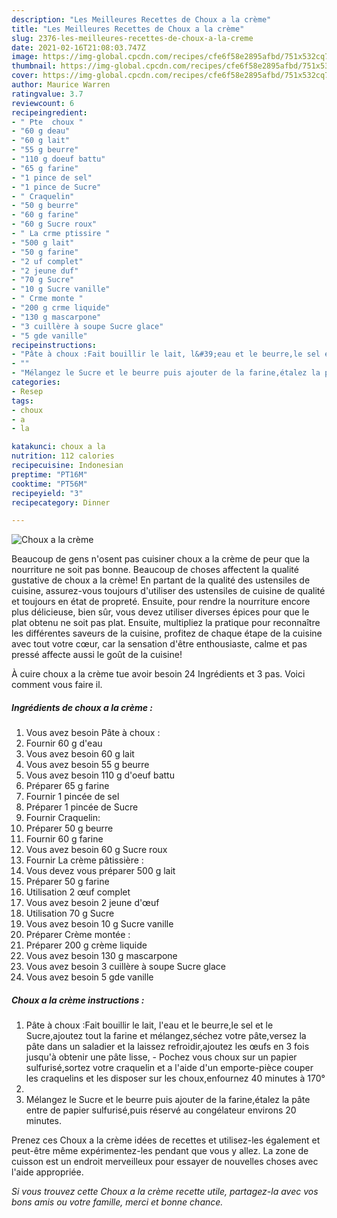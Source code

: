 ```yaml
---
description: "Les Meilleures Recettes de Choux a la crème"
title: "Les Meilleures Recettes de Choux a la crème"
slug: 2376-les-meilleures-recettes-de-choux-a-la-creme
date: 2021-02-16T21:08:03.747Z
image: https://img-global.cpcdn.com/recipes/cfe6f58e2895afbd/751x532cq70/choux-a-la-creme-photo-principale-de-la-recette.jpg
thumbnail: https://img-global.cpcdn.com/recipes/cfe6f58e2895afbd/751x532cq70/choux-a-la-creme-photo-principale-de-la-recette.jpg
cover: https://img-global.cpcdn.com/recipes/cfe6f58e2895afbd/751x532cq70/choux-a-la-creme-photo-principale-de-la-recette.jpg
author: Maurice Warren
ratingvalue: 3.7
reviewcount: 6
recipeingredient:
- " Pte  choux "
- "60 g deau"
- "60 g lait"
- "55 g beurre"
- "110 g doeuf battu"
- "65 g farine"
- "1 pince de sel"
- "1 pince de Sucre"
- " Craquelin"
- "50 g beurre"
- "60 g farine"
- "60 g Sucre roux"
- " La crme ptissire "
- "500 g lait"
- "50 g farine"
- "2 uf complet"
- "2 jeune duf"
- "70 g Sucre"
- "10 g Sucre vanille"
- " Crme monte "
- "200 g crme liquide"
- "130 g mascarpone"
- "3 cuillère à soupe Sucre glace"
- "5 gde vanille"
recipeinstructions:
- "Pâte à choux :Fait bouillir le lait, l&#39;eau et le beurre,le sel et le Sucre,ajoutez tout la farine et mélangez,séchez votre pâte,versez la pâte dans un saladier et la laissez refroidir,ajoutez les œufs en 3 fois jusqu&#39;à obtenir une pâte lisse, Pochez vous choux sur un papier sulfurisé,sortez votre craquelin et a l&#39;aide d&#39;un emporte-pièce couper les craquelins et les disposer sur les choux,enfournez 40 minutes à 170°"
- ""
- "Mélangez le Sucre et le beurre puis ajouter de la farine,étalez la pâte entre de papier sulfurisé,puis réservé au congélateur environs 20 minutes."
categories:
- Resep
tags:
- choux
- a
- la

katakunci: choux a la 
nutrition: 112 calories
recipecuisine: Indonesian
preptime: "PT16M"
cooktime: "PT56M"
recipeyield: "3"
recipecategory: Dinner

---
```



![Choux a la crème](https://img-global.cpcdn.com/recipes/cfe6f58e2895afbd/751x532cq70/choux-a-la-creme-photo-principale-de-la-recette.jpg)

Beaucoup de gens n'osent pas cuisiner choux a la crème de peur que la nourriture ne soit pas bonne. Beaucoup de choses affectent la qualité gustative de choux a la crème! En partant de la qualité des ustensiles de cuisine, assurez-vous toujours d'utiliser des ustensiles de cuisine de qualité et toujours en état de propreté. Ensuite, pour rendre la nourriture encore plus délicieuse, bien sûr, vous devez utiliser diverses épices pour que le plat obtenu ne soit pas plat. Ensuite, multipliez la pratique pour reconnaître les différentes saveurs de la cuisine, profitez de chaque étape de la cuisine avec tout votre cœur, car la sensation d'être enthousiaste, calme et pas pressé affecte aussi le goût de la cuisine!

<!--inarticleads1-->

À cuire choux a la crème tue avoir besoin 24 Ingrédients et 3 pas. Voici comment vous faire il.

##### Ingrédients de choux a la crème :

1. Vous avez besoin  Pâte à choux :
1. Fournir 60 g d&#39;eau
1. Vous avez besoin 60 g lait
1. Vous avez besoin 55 g beurre
1. Vous avez besoin 110 g d&#39;oeuf battu
1. Préparer 65 g farine
1. Fournir 1 pincée de sel
1. Préparer 1 pincée de Sucre
1. Fournir  Craquelin:
1. Préparer 50 g beurre
1. Fournir 60 g farine
1. Vous avez besoin 60 g Sucre roux
1. Fournir  La crème pâtissière :
1. Vous devez vous préparer 500 g lait
1. Préparer 50 g farine
1. Utilisation 2 œuf complet
1. Vous avez besoin 2 jeune d&#39;œuf
1. Utilisation 70 g Sucre
1. Vous avez besoin 10 g Sucre vanille
1. Préparer  Crème montée :
1. Préparer 200 g crème liquide
1. Vous avez besoin 130 g mascarpone
1. Vous avez besoin 3 cuillère à soupe Sucre glace
1. Vous avez besoin 5 gde vanille




<!--inarticleads2-->

##### Choux a la crème instructions :

1. Pâte à choux :Fait bouillir le lait, l&#39;eau et le beurre,le sel et le Sucre,ajoutez tout la farine et mélangez,séchez votre pâte,versez la pâte dans un saladier et la laissez refroidir,ajoutez les œufs en 3 fois jusqu&#39;à obtenir une pâte lisse, - Pochez vous choux sur un papier sulfurisé,sortez votre craquelin et a l&#39;aide d&#39;un emporte-pièce couper les craquelins et les disposer sur les choux,enfournez 40 minutes à 170°
1. 
1. Mélangez le Sucre et le beurre puis ajouter de la farine,étalez la pâte entre de papier sulfurisé,puis réservé au congélateur environs 20 minutes.




<!--inarticleads1-->

<p>
Prenez ces Choux a la crème idées de recettes et utilisez-les également et peut-être même expérimentez-les pendant que vous y allez. La zone de cuisson est un endroit merveilleux pour essayer de nouvelles choses avec l'aide appropriée.
</p>

<p>
<i>Si vous trouvez cette Choux a la crème recette utile, partagez-la avec vos bons amis ou votre famille, merci et bonne chance.</i>
</p>
